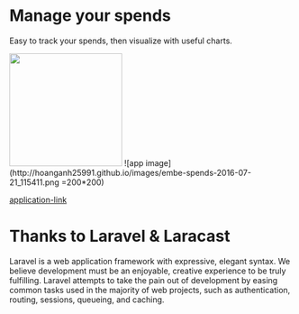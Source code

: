 # Manage your spends

Easy to track your spends, then visualize with useful charts.

<img src="http://hoanganh25991.github.io/images/embe-spends-2016-07-21_115411.png" width="200"/>
![app image](http://hoanganh25991.github.io/images/embe-spends-2016-07-21_115411.png =200*200)

[application-link](http://128.199.237.219/embe-spends)

# Thanks to Laravel & Laracast

Laravel is a web application framework with expressive, elegant syntax. We believe development must be an enjoyable, creative experience to be truly fulfilling. Laravel attempts to take the pain out of development by easing common tasks used in the majority of web projects, such as authentication, routing, sessions, queueing, and caching.


